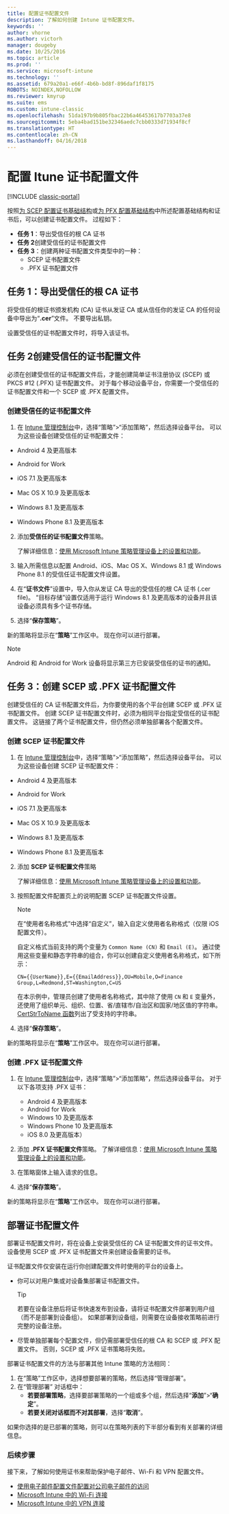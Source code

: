 ```yaml
---
title: 配置证书配置文件
description: 了解如何创建 Intune 证书配置文件。
keywords: ''
author: vhorne
ms.author: victorh
manager: dougeby
ms.date: 10/25/2016
ms.topic: article
ms.prod: ''
ms.service: microsoft-intune
ms.technology: ''
ms.assetid: 679a20a1-e66f-4b6b-bd8f-896daf1f8175
ROBOTS: NOINDEX,NOFOLLOW
ms.reviewer: kmyrup
ms.suite: ems
ms.custom: intune-classic
ms.openlocfilehash: 51da197b9b805fbac22b6a46453617b7703a37e8
ms.sourcegitcommit: 5eba4bad151be32346aedc7cbb0333d71934f8cf
ms.translationtype: HT
ms.contentlocale: zh-CN
ms.lasthandoff: 04/16/2018
---
```

# <a name="configure-intune-certificate-profiles"></a>配置 Itune 证书配置文件

[!INCLUDE [classic-portal](../includes/classic-portal.md)]

按照[为 SCEP 配置证书基础结构](configure-certificate-infrastructure-for-scep.md)或[为 PFX 配置基础结构](configure-certificate-infrastructure-for-pfx.md)中所述配置基础结构和证书后，可以创建证书配置文件。 过程如下：

- **任务 1**：导出受信任的根 CA 证书
- **任务 2**创建受信任的证书配置文件
- **任务 3**：创建两种证书配置文件类型中的一种：
  - SCEP 证书配置文件
  - .PFX 证书配置文件

## <a name="task-1-export-the-trusted-root-ca-certificate"></a>**任务 1**：导出受信任的根 CA 证书
将受信任的根证书颁发机构 (CA) 证书从发证 CA 或从信任你的发证 CA 的任何设备中导出为“**.cer**”文件。 不要导出私钥。

设置受信任的证书配置文件时，将导入该证书。

## <a name="task-2-create-trusted-certificate-profiles"></a>**任务 2**创建受信任的证书配置文件
必须在创建受信任的证书配置文件后，才能创建简单证书注册协议 (SCEP) 或 PKCS #12 (.PFX) 证书配置文件。 对于每个移动设备平台，你需要一个受信任的证书配置文件和一个 SCEP 或 .PFX 配置文件。

### <a name="to-create-a-trusted-certificate-profile"></a>创建受信任的证书配置文件

1.  在 [Intune 管理控制台](https://manage.microsoft.com)中，选择“策略”&gt;“添加策略”，然后选择设备平台。 可以为这些设备创建受信任的证书配置文件：

-  Android 4 及更高版本

-  Android for Work

-  iOS 7.1 及更高版本

-  Mac OS X 10.9 及更高版本

-  Windows 8.1 及更高版本

-  Windows Phone 8.1 及更高版本

2.  添加**受信任的证书配置文件**策略。

    了解详细信息：[使用 Microsoft Intune 策略管理设备上的设置和功能](manage-settings-and-features-on-your-devices-with-microsoft-intune-policies.md)。

3.  输入所需信息以配置 Android、iOS、Mac OS X、Windows 8.1 或 Windows Phone 8.1 的受信任证书配置文件设置。
4.  在“**证书文件**”设置中，导入你从发证 CA 导出的受信任的根 CA 证书 (.cer file)。 “目标存储”设置仅适用于运行 Windows 8.1 及更高版本的设备并且该设备必须具有多个证书存储。

4.  选择“**保存策略**”。

新的策略将显示在“**策略**”工作区中。 现在你可以进行部署。

> [!NOTE]
>
> Android 和 Android for Work 设备将显示第三方已安装受信任的证书的通知。


## <a name="task-3-create-scep-or-pfx-certificate-profiles"></a>**任务 3**：创建 SCEP 或 .PFX 证书配置文件
创建受信任的 CA 证书配置文件后，为你要使用的各个平台创建 SCEP 或 .PFX 证书配置文件。 创建 SCEP 证书配置文件时，必须为相同平台指定受信任的证书配置文件。 这链接了两个证书配置文件，但仍然必须单独部署各个配置文件。

### <a name="to-create-an-scep-certificate-profile"></a>创建 SCEP 证书配置文件

1.  在 [Intune 管理控制台](https://manage.microsoft.com)中，选择“策略”&gt;“添加策略”，然后选择设备平台。  可以为这些设备创建 SCEP 证书配置文件：

-  Android 4 及更高版本

-  Android for Work

-  iOS 7.1 及更高版本

-  Mac OS X 10.9 及更高版本

-  Windows 8.1 及更高版本

-  Windows Phone 8.1 及更高版本

2. 添加 **SCEP 证书配置文件**策略

   了解详细信息：[使用 Microsoft Intune 策略管理设备上的设置和功能](manage-settings-and-features-on-your-devices-with-microsoft-intune-policies.md)。

3. 按照配置文件配置页上的说明配置 SCEP 证书配置文件设置。
   > [!NOTE]
   > 
   > 在“使用者名称格式”中选择“自定义”，输入自定义使用者名称格式（仅限 iOS 配置文件）。
   > 
   > 自定义格式当前支持的两个变量为 `Common Name (CN)` 和 `Email (E)`。 通过使用这些变量和静态字符串的组合，你可以创建自定义使用者名称格式，如下所示：
   > 
   >     CN={{UserName}},E={{EmailAddress}},OU=Mobile,O=Finance Group,L=Redmond,ST=Washington,C=US
   > 
   > 在本示例中，管理员创建了使用者名称格式，其中除了使用 `CN` 和 `E` 变量外，还使用了组织单元、组织、位置、省/直辖市/自治区和国家/地区值的字符串。 [CertStrToName 函数](https://msdn.microsoft.com/library/windows/desktop/aa377160.aspx)列出了受支持的字符串。

4. 选择“**保存策略**”。

新的策略将显示在“**策略**”工作区中。 现在你可以进行部署。

### <a name="to-create-a-pfx-certificate-profile"></a>创建 .PFX 证书配置文件

1. 在 [Intune 管理控制台](https://manage.microsoft.com)中，选择“策略”&gt;“添加策略”，然后选择设备平台。 对于以下各项支持 .PFX 证书：
   - Android 4 及更高版本
   - Android for Work
   - Windows 10 及更高版本
   - Windows Phone 10 及更高版本
   - iOS 8.0 及更高版本）    


2. 添加 **.PFX 证书配置文件**策略。
     了解详细信息：[使用 Microsoft Intune 策略管理设备上的设置和功能](manage-settings-and-features-on-your-devices-with-microsoft-intune-policies.md)。
3. 在策略窗体上输入请求的信息。
4. 选择“**保存策略**”。

新的策略将显示在“**策略**”工作区中。 现在你可以进行部署。

## <a name="deploy-certificate-profiles"></a>部署证书配置文件
部署证书配置文件时，将在设备上安装受信任的 CA 证书配置文件的证书文件。 设备使用 SCEP 或 .PFX 证书配置文件来创建设备需要的证书。

证书配置文件仅安装在运行你创建配置文件时使用的平台的设备上。

-   你可以对用户集或对设备集部署证书配置文件。

    > [!TIP]
    > 若要在设备注册后将证书快速发布到设备，请将证书配置文件部署到用户组（而不是部署到设备组）。 如果部署到设备组，则需要在设备接收策略前进行完整的设备注册。

-   尽管单独部署每个配置文件，但仍需部署受信任的根 CA 和 SCEP 或 .PFX 配置文件。 否则，SCEP 或 .PFX 证书策略将失败。

部署证书配置文件的方法与部署其他 Intune 策略的方法相同：

1.  在“策略”工作区中，选择想要部署的策略，然后选择“管理部署”。
2.  在“管理部署”  对话框中：
    -   **若要部署策略**，选择要部署策略的一个组或多个组，然后选择“**添加**”&gt;“**确定**”。
    -   **若要关闭对话框而不对其部署**，选择“**取消**”。

如果你选择的是已部署的策略，则可以在策略列表的下半部分看到有关部署的详细信息。

### <a name="next-steps"></a>后续步骤

接下来，了解如何使用证书来帮助保护电子邮件、Wi-Fi 和 VPN 配置文件。

-  [使用电子邮件配置文件配置对公司电子邮件的访问](configure-access-to-corporate-email-using-email-profiles-with-Microsoft-Intune.md)
-  [Microsoft Intune 中的 Wi-Fi 连接](wi-fi-connections-in-microsoft-intune.md)
-  [Microsoft Intune 中的 VPN 连接](vpn-connections-in-microsoft-intune.md)

